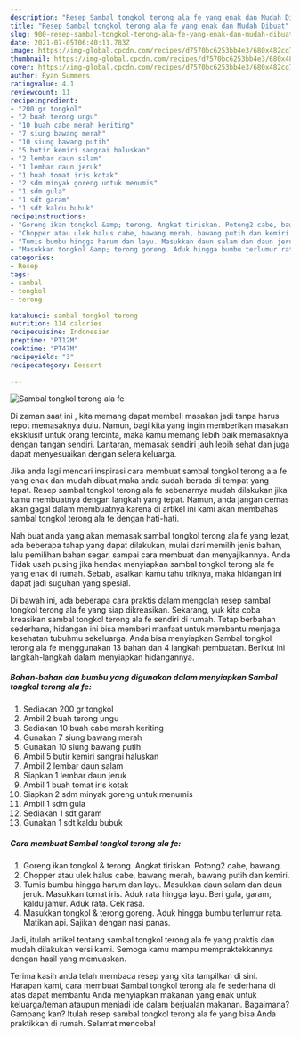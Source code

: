 ```yaml
---
description: "Resep Sambal tongkol terong ala fe yang enak dan Mudah Dibuat"
title: "Resep Sambal tongkol terong ala fe yang enak dan Mudah Dibuat"
slug: 900-resep-sambal-tongkol-terong-ala-fe-yang-enak-dan-mudah-dibuat
date: 2021-07-05T06:40:11.783Z
image: https://img-global.cpcdn.com/recipes/d7570bc6253bb4e3/680x482cq70/sambal-tongkol-terong-ala-fe-foto-resep-utama.jpg
thumbnail: https://img-global.cpcdn.com/recipes/d7570bc6253bb4e3/680x482cq70/sambal-tongkol-terong-ala-fe-foto-resep-utama.jpg
cover: https://img-global.cpcdn.com/recipes/d7570bc6253bb4e3/680x482cq70/sambal-tongkol-terong-ala-fe-foto-resep-utama.jpg
author: Ryan Summers
ratingvalue: 4.1
reviewcount: 11
recipeingredient:
- "200 gr tongkol"
- "2 buah terong ungu"
- "10 buah cabe merah keriting"
- "7 siung bawang merah"
- "10 siung bawang putih"
- "5 butir kemiri sangrai haluskan"
- "2 lembar daun salam"
- "1 lembar daun jeruk"
- "1 buah tomat iris kotak"
- "2 sdm minyak goreng untuk menumis"
- "1 sdm gula"
- "1 sdt garam"
- "1 sdt kaldu bubuk"
recipeinstructions:
- "Goreng ikan tongkol &amp; terong. Angkat tiriskan. Potong2 cabe, bawang."
- "Chopper atau ulek halus cabe, bawang merah, bawang putih dan kemiri."
- "Tumis bumbu hingga harum dan layu. Masukkan daun salam dan daun jeruk. Masukkan tomat iris. Aduk rata hingga layu. Beri gula, garam, kaldu jamur. Aduk rata. Cek rasa."
- "Masukkan tongkol &amp; terong goreng. Aduk hingga bumbu terlumur rata. Matikan api. Sajikan dengan nasi panas."
categories:
- Resep
tags:
- sambal
- tongkol
- terong

katakunci: sambal tongkol terong 
nutrition: 114 calories
recipecuisine: Indonesian
preptime: "PT12M"
cooktime: "PT47M"
recipeyield: "3"
recipecategory: Dessert

---
```



![Sambal tongkol terong ala fe](https://img-global.cpcdn.com/recipes/d7570bc6253bb4e3/680x482cq70/sambal-tongkol-terong-ala-fe-foto-resep-utama.jpg)

Di zaman  saat ini , kita memang dapat membeli masakan jadi tanpa harus repot memasaknya dulu. Namun, bagi kita yang ingin memberikan masakan eksklusif untuk orang tercinta, maka kamu memang lebih baik memasaknya dengan tangan sendiri. Lantaran, memasak sendiri jauh lebih sehat dan juga dapat menyesuaikan dengan selera keluarga.

Jika anda lagi mencari inspirasi cara membuat sambal tongkol terong ala fe yang enak dan mudah dibuat,maka anda sudah berada di tempat yang tepat. Resep sambal tongkol terong ala fe  sebenarnya mudah dilakukan jika kamu membuatnya dengan langkah yang tepat. Namun, anda jangan cemas akan gagal dalam membuatnya 
karena di artikel ini kami akan membahas sambal tongkol terong ala fe dengan hati-hati.  



Nah buat anda yang akan memasak sambal tongkol terong ala fe yang lezat, ada beberapa tahap yang dapat dilakukan, mulai dari memilih jenis bahan, lalu pemilihan bahan segar, sampai cara membuat dan menyajikannya. Anda Tidak usah pusing jika hendak menyiapkan sambal tongkol terong ala fe yang enak di rumah. Sebab, asalkan kamu  tahu triknya, maka hidangan ini dapat jadi suguhan yang spesial.

Di bawah ini, ada beberapa cara praktis  dalam mengolah resep sambal tongkol terong ala fe yang siap dikreasikan. Sekarang, yuk kita coba kreasikan sambal tongkol terong ala fe sendiri di rumah. Tetap berbahan sederhana, hidangan ini bisa memberi manfaat untuk membantu menjaga kesehatan tubuhmu sekeluarga. Anda bisa menyiapkan Sambal tongkol terong ala fe menggunakan 13 bahan dan 4 langkah pembuatan. Berikut ini langkah-langkah dalam menyiapkan hidangannya.

<!--inarticleads1-->

##### Bahan-bahan dan bumbu yang digunakan dalam menyiapkan Sambal tongkol terong ala fe:

1. Sediakan 200 gr tongkol
1. Ambil 2 buah terong ungu
1. Sediakan 10 buah cabe merah keriting
1. Gunakan 7 siung bawang merah
1. Gunakan 10 siung bawang putih
1. Ambil 5 butir kemiri sangrai haluskan
1. Ambil 2 lembar daun salam
1. Siapkan 1 lembar daun jeruk
1. Ambil 1 buah tomat iris kotak
1. Siapkan 2 sdm minyak goreng untuk menumis
1. Ambil 1 sdm gula
1. Sediakan 1 sdt garam
1. Gunakan 1 sdt kaldu bubuk




<!--inarticleads2-->

##### Cara membuat Sambal tongkol terong ala fe:

1. Goreng ikan tongkol &amp; terong. Angkat tiriskan. Potong2 cabe, bawang.
1. Chopper atau ulek halus cabe, bawang merah, bawang putih dan kemiri.
1. Tumis bumbu hingga harum dan layu. Masukkan daun salam dan daun jeruk. Masukkan tomat iris. Aduk rata hingga layu. Beri gula, garam, kaldu jamur. Aduk rata. Cek rasa.
1. Masukkan tongkol &amp; terong goreng. Aduk hingga bumbu terlumur rata. Matikan api. Sajikan dengan nasi panas.




Jadi, itulah artikel tentang  sambal tongkol terong ala fe  yang praktis dan mudah dilakukan versi kami. Semoga kamu mampu mempraktekkannya dengan hasil yang memuaskan. 

Terima kasih anda telah membaca resep yang kita tampilkan di sini. Harapan kami, cara membuat  Sambal tongkol terong ala fe sederhana di atas dapat membantu Anda menyiapkan makanan yang enak untuk keluarga/teman ataupun menjadi ide dalam berjualan makanan. Bagaimana? Gampang kan? Itulah resep sambal tongkol terong ala fe yang bisa Anda praktikkan di rumah. Selamat mencoba!

